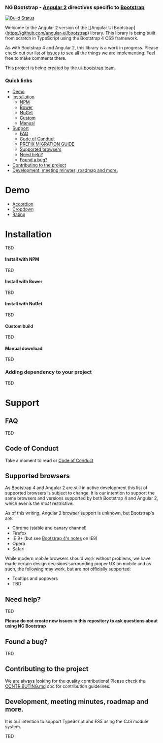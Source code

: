 ### NG Bootstrap - [Angular 2](http://angular.io/) directives specific to [Bootstrap](http://getbootstrap.com)

[![Build Status](https://travis-ci.org/ng-bootstrap/core.svg?branch=master)](https://travis-ci.org/ng-bootstrap/core)

Welcome to the Angular 2 version of the []Angular UI Bootstrap](https://github.com/angular-ui/bootstrap) library.
This library is being built from scratch in TypeScript using the Bootstrap 4 CSS framework.

As with Bootstrap 4 and Angular 2, this library is a work in progress. Please check out our list of [issues](https://github.com/ng-bootstrap/core/issues)
to see all the things we are implementing. Feel free to make comments there.


This project is being created by the [ui-bootstrap team](https://github.com/angular-ui/bootstrap).

### Quick links
- [Demo](#demo)
- [Installation](#installation)
    - [NPM](#install-with-npm)
    - [Bower](#install-with-bower)
    - [NuGet](#install-with-nuget)
    - [Custom](#custom-build)
    - [Manual](#manual-download)
- [Support](#support)
    - [FAQ](#faq)
    - [Code of Conduct](#code-of-conduct)
    - [PREFIX MIGRATION GUIDE](#prefix-migration-guide)
    - [Supported browsers](#supported-browsers)
    - [Need help?](#need-help)
    - [Found a bug?](#found-a-bug)
- [Contributing to the project](#contributing-to-the-project)
- [Development, meeting minutes, roadmap and more.](#development-meeting-minutes-roadmap-and-more)

# Demo

* [Accordion](http://plnkr.co/edit/XuH7mXBycODO7KYgNSbH)
* [Dropdown](http://plnkr.co/edit/8FNKrEURwSzqqtsK5Rxn?p=preview)
* [Rating](http://plnkr.co/edit/2wtcZ5bmQk8xmvwWvFP6?p=preview)

# Installation

TBD

#### Install with NPM

TBD

#### Install with Bower

TBD

#### Install with NuGet

TBD

#### Custom build

TBD

#### Manual download

TBD

### Adding dependency to your project

TBD

# Support

## FAQ

TBD

## Code of Conduct

Take a moment to read or [Code of Conduct](CODE_OF_CONDUCT.md)

## Supported browsers

As Bootstrap 4 and Angular 2 are still in active development this list of supported browsers is subject to
change. It is our intention to support the same browsers and versions supported by both Bootstrap 4 and
Angular 2, which ever is the _most_ restrictive.

As of this writing, Angular 2 browser support is unknown, but Bootstrap's are:

* Chrome (stable and canary channel)
* Firefox
* IE 9+ (but see [Bootstrap 4's notes](http://v4-alpha.getbootstrap.com/getting-started/browsers-devices/#internet-explorer-9) on IE9)
* Opera
* Safari

While modern mobile browsers should work without problems, we have made certain design decisions surrounding
proper UX on mobile and as such, the following may work, but are not officially supported:

* Tooltips and popovers
* TBD

## Need help?

TBD

**Please do not create new issues in this repository to ask questions about using NG Bootstrap**

## Found a bug?

TBD

## Contributing to the project

We are always looking for the quality contributions! Please check the [CONTRIBUTING.md](CONTRIBUTING.md) doc for contribution guidelines.

## Development, meeting minutes, roadmap and more.

It is our intention to support TypeScript and ES5 using the CJS module system.

TBD
